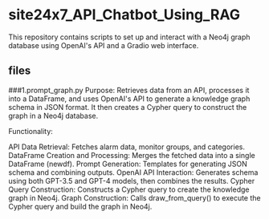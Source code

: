 # site24x7_API_Chatbot_Using_RAG
This repository contains scripts to set up and interact with a Neo4j graph database using OpenAI's API and a Gradio web interface.
## files
###1.prompt_graph.py
Purpose: Retrieves data from an API, processes it into a DataFrame, and uses OpenAI's API to generate a knowledge graph schema in JSON format. It then creates a Cypher query to construct the graph in a Neo4j database.

Functionality:

API Data Retrieval: Fetches alarm data, monitor groups, and categories.
DataFrame Creation and Processing: Merges the fetched data into a single DataFrame (newdf).
Prompt Generation: Templates for generating JSON schema and combining outputs.
OpenAI API Interaction: Generates schema using both GPT-3.5 and GPT-4 models, then combines the results.
Cypher Query Construction: Constructs a Cypher query to create the knowledge graph in Neo4j.
Graph Construction: Calls draw_from_query() to execute the Cypher query and build the graph in Neo4j.








